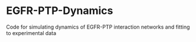 # EGFR-PTP-Dynamics
 Code for simulating dynamics of EGFR-PTP interaction networks and fitting to experimental data
